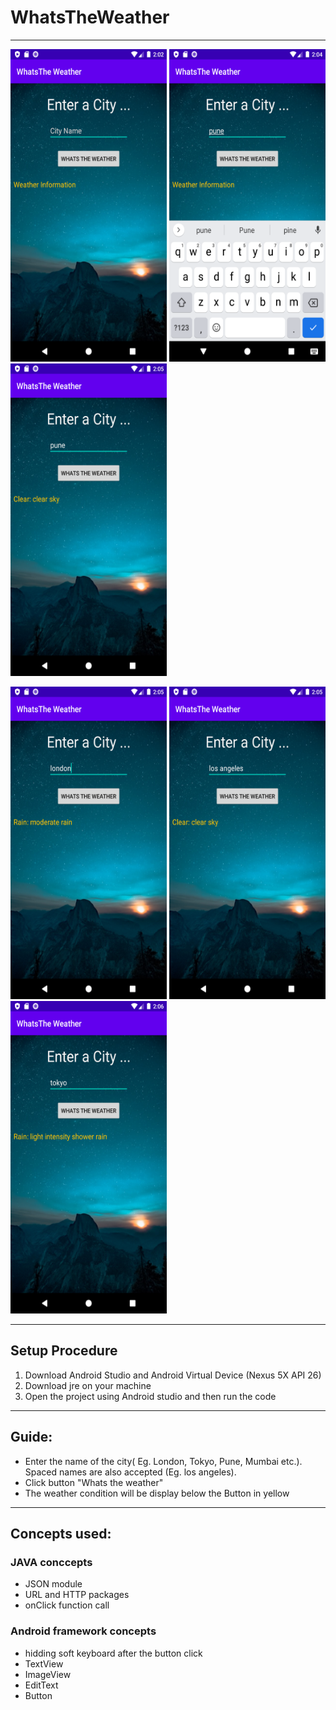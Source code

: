 # WhatsTheWeather
--------------------
<p float="left">
  <img src="https://github.com/godbolesumant/WhatsTheWeather/blob/master/screenshots/Screenshot_1588062742.png" width="250" height="500">
  <img src="https://github.com/godbolesumant/WhatsTheWeather/blob/master/screenshots/Screenshot_1588062846.png" width="250" height="500">
  <img src="https://github.com/godbolesumant/WhatsTheWeather/blob/master/screenshots/Screenshot_1588062930.png" width="250" height="500">
</p>

<p float="left">
  <img src="https://github.com/godbolesumant/WhatsTheWeather/blob/master/screenshots/Screenshot_1588062944.png" width="250" height="500">
  <img src="https://github.com/godbolesumant/WhatsTheWeather/blob/master/screenshots/Screenshot_1588062956.png" width="250" height="500">
  <img src="https://github.com/godbolesumant/WhatsTheWeather/blob/master/screenshots/Screenshot_1588062992.png" width="250" height="500">
</p>

------------------
## Setup Procedure
1. Download Android Studio and Android Virtual Device (Nexus 5X API 26)
2. Download jre on your machine
3. Open the project using Android studio and then run the code
-----------
## Guide:
- Enter the name of the city( Eg. London, Tokyo, Pune, Mumbai etc.). Spaced names are also accepted (Eg. los angeles).
- Click button "Whats the weather"
- The weather condition will be display below the Button in yellow
--------------------------------------
## Concepts used:
### JAVA conccepts
- JSON module
- URL and HTTP packages
- onClick function call

### Android framework concepts
- hidding soft keyboard after the button click
- TextView
- ImageView
- EditText
- Button
